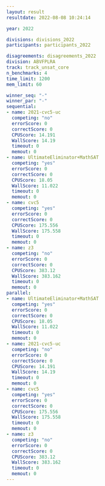 ```yaml
---
layout: result
resultdate: 2022-08-08 10:24:14

year: 2022

divisions: divisions_2022
participants: participants_2022

disagreements: disagreements_2022
division: ABVFPLRA
track: track_unsat_core
n_benchmarks: 4
time_limit: 1200
mem_limit: 60

winner_seq: "-"
winner_par: "-"
sequential:
- name: 2021-cvc5-uc
  competing: "no"
  errorScore: 0
  correctScore: 0
  CPUScore: 14.191
  WallScore: 14.19
  timeout: 0
  memout: 0
- name: UltimateEliminator+MathSAT
  competing: "yes"
  errorScore: 0
  correctScore: 0
  CPUScore: 18.05
  WallScore: 11.022
  timeout: 0
  memout: 0
- name: cvc5
  competing: "yes"
  errorScore: 0
  correctScore: 0
  CPUScore: 175.556
  WallScore: 175.558
  timeout: 0
  memout: 0
- name: z3
  competing: "no"
  errorScore: 0
  correctScore: 0
  CPUScore: 383.12
  WallScore: 383.162
  timeout: 0
  memout: 0
parallel:
- name: UltimateEliminator+MathSAT
  competing: "yes"
  errorScore: 0
  correctScore: 0
  CPUScore: 18.05
  WallScore: 11.022
  timeout: 0
  memout: 0
- name: 2021-cvc5-uc
  competing: "no"
  errorScore: 0
  correctScore: 0
  CPUScore: 14.191
  WallScore: 14.19
  timeout: 0
  memout: 0
- name: cvc5
  competing: "yes"
  errorScore: 0
  correctScore: 0
  CPUScore: 175.556
  WallScore: 175.558
  timeout: 0
  memout: 0
- name: z3
  competing: "no"
  errorScore: 0
  correctScore: 0
  CPUScore: 383.12
  WallScore: 383.162
  timeout: 0
  memout: 0
---
```

